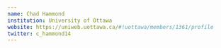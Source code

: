 ```yaml
---
name: Chad Hammond
institution: University of Ottawa
website: https://uniweb.uottawa.ca/#!uottawa/members/1361/profile
twitter: c_hammond14 
---
```


